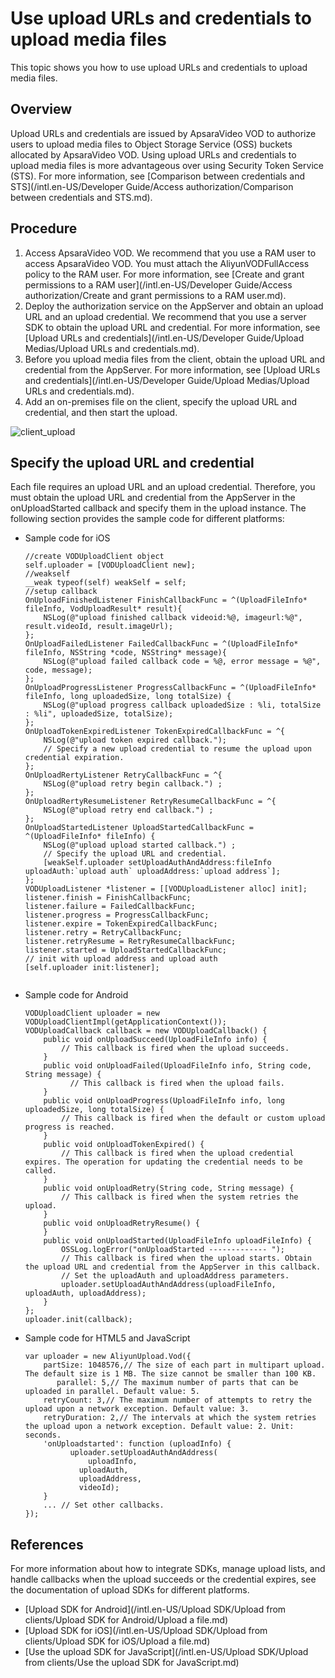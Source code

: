 # Use upload URLs and credentials to upload media files

This topic shows you how to use upload URLs and credentials to upload media files.

## Overview

Upload URLs and credentials are issued by ApsaraVideo VOD to authorize users to upload media files to Object Storage Service \(OSS\) buckets allocated by ApsaraVideo VOD. Using upload URLs and credentials to upload media files is more advantageous over using Security Token Service \(STS\). For more information, see [Comparison between credentials and STS](/intl.en-US/Developer Guide/Access authorization/Comparison between credentials and STS.md).

## Procedure

1.  Access ApsaraVideo VOD. We recommend that you use a RAM user to access ApsaraVideo VOD. You must attach the AliyunVODFullAccess policy to the RAM user. For more information, see [Create and grant permissions to a RAM user](/intl.en-US/Developer Guide/Access authorization/Create and grant permissions to a RAM user.md).
2.  Deploy the authorization service on the AppServer and obtain an upload URL and an upload credential. We recommend that you use a server SDK to obtain the upload URL and credential. For more information, see [Upload URLs and credentials](/intl.en-US/Developer Guide/Upload Medias/Upload URLs and credentials.md).
3.  Before you upload media files from the client, obtain the upload URL and credential from the AppServer. For more information, see [Upload URLs and credentials](/intl.en-US/Developer Guide/Upload Medias/Upload URLs and credentials.md).
4.  Add an on-premises file on the client, specify the upload URL and credential, and then start the upload.

![client_upload](https://static-aliyun-doc.oss-accelerate.aliyuncs.com/assets/img/en-US/6505785161/p183800.png)

## Specify the upload URL and credential

Each file requires an upload URL and an upload credential. Therefore, you must obtain the upload URL and credential from the AppServer in the onUploadStarted callback and specify them in the upload instance. The following section provides the sample code for different platforms:

-   Sample code for iOS

    ```
    //create VODUploadClient object
    self.uploader = [VODUploadClient new];
    //weakself
    __weak typeof(self) weakSelf = self;
    //setup callback
    OnUploadFinishedListener FinishCallbackFunc = ^(UploadFileInfo* fileInfo, VodUploadResult* result){
        NSLog(@"upload finished callback videoid:%@, imageurl:%@", result.videoId, result.imageUrl);
    };
    OnUploadFailedListener FailedCallbackFunc = ^(UploadFileInfo* fileInfo, NSString *code, NSString* message){
        NSLog(@"upload failed callback code = %@, error message = %@", code, message);
    };
    OnUploadProgressListener ProgressCallbackFunc = ^(UploadFileInfo* fileInfo, long uploadedSize, long totalSize) {
        NSLog(@"upload progress callback uploadedSize : %li, totalSize : %li", uploadedSize, totalSize);
    };
    OnUploadTokenExpiredListener TokenExpiredCallbackFunc = ^{
        NSLog(@"upload token expired callback.");
        // Specify a new upload credential to resume the upload upon credential expiration.
    };
    OnUploadRertyListener RetryCallbackFunc = ^{
        NSLog(@"upload retry begin callback.") ;
    };
    OnUploadRertyResumeListener RetryResumeCallbackFunc = ^{
        NSLog(@"upload retry end callback.") ;
    };
    OnUploadStartedListener UploadStartedCallbackFunc = ^(UploadFileInfo* fileInfo) {
        NSLog(@"upload upload started callback.") ;
        // Specify the upload URL and credential.
        [weakSelf.uploader setUploadAuthAndAddress:fileInfo uploadAuth:`upload auth` uploadAddress:`upload address`];
    };
    VODUploadListener *listener = [[VODUploadListener alloc] init];
    listener.finish = FinishCallbackFunc;
    listener.failure = FailedCallbackFunc;
    listener.progress = ProgressCallbackFunc;
    listener.expire = TokenExpiredCallbackFunc;
    listener.retry = RetryCallbackFunc;
    listener.retryResume = RetryResumeCallbackFunc;
    listener.started = UploadStartedCallbackFunc;
    // init with upload address and upload auth
    [self.uploader init:listener];
                        
    ```

-   Sample code for Android

    ```
    VODUploadClient uploader = new VODUploadClientImpl(getApplicationContext());
    VODUploadCallback callback = new VODUploadCallback() {
        public void onUploadSucceed(UploadFileInfo info) {
            // This callback is fired when the upload succeeds.
        }
        public void onUploadFailed(UploadFileInfo info, String code, String message) {
              // This callback is fired when the upload fails.
        }
        public void onUploadProgress(UploadFileInfo info, long uploadedSize, long totalSize) {
            // This callback is fired when the default or custom upload progress is reached.
        }
        public void onUploadTokenExpired() {
            // This callback is fired when the upload credential expires. The operation for updating the credential needs to be called.
        }
        public void onUploadRetry(String code, String message) {
            // This callback is fired when the system retries the upload.
        }
        public void onUploadRetryResume() {
        }
        public void onUploadStarted(UploadFileInfo uploadFileInfo) {
            OSSLog.logError("onUploadStarted ------------- ");
            // This callback is fired when the upload starts. Obtain the upload URL and credential from the AppServer in this callback.
            // Set the uploadAuth and uploadAddress parameters.
            uploader.setUploadAuthAndAddress(uploadFileInfo, uploadAuth, uploadAddress);
        }
    };
    uploader.init(callback);
    ```

-   Sample code for HTML5 and JavaScript

    ```
    var uploader = new AliyunUpload.Vod({
        partSize: 1048576,// The size of each part in multipart upload. The default size is 1 MB. The size cannot be smaller than 100 KB.
           parallel: 5,// The maximum number of parts that can be uploaded in parallel. Default value: 5.
        retryCount: 3,// The maximum number of attempts to retry the upload upon a network exception. Default value: 3.
        retryDuration: 2,// The intervals at which the system retries the upload upon a network exception. Default value: 2. Unit: seconds.
        'onUploadstarted': function (uploadInfo) {
              uploader.setUploadAuthAndAddress(
                  uploadInfo,
                uploadAuth,
                uploadAddress,
                videoId);
        }
        ... // Set other callbacks.
    });
    ```


## References

For more information about how to integrate SDKs, manage upload lists, and handle callbacks when the upload succeeds or the credential expires, see the documentation of upload SDKs for different platforms.

-   [Upload SDK for Android](/intl.en-US/Upload SDK/Upload from clients/Upload SDK for Android/Upload a file.md)
-   [Upload SDK for iOS](/intl.en-US/Upload SDK/Upload from clients/Upload SDK for iOS/Upload a file.md)
-   [Use the upload SDK for JavaScript](/intl.en-US/Upload SDK/Upload from clients/Use the upload SDK for JavaScript.md)

